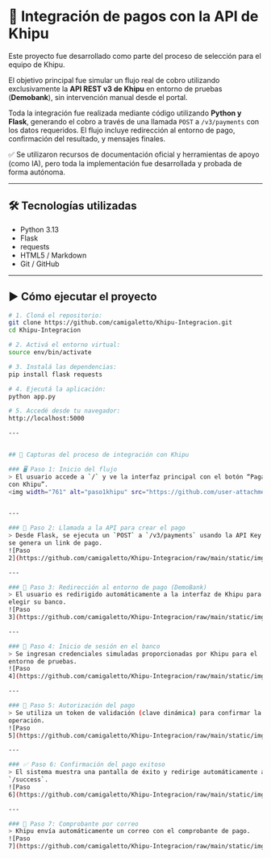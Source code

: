 # 💸 Integración de pagos con la API de Khipu

Este proyecto fue desarrollado como parte del proceso de selección para el 
equipo de Khipu.

El objetivo principal fue simular un flujo real de cobro utilizando 
exclusivamente la **API REST v3 de Khipu** en entorno de pruebas 
(**Demobank**), sin intervención manual desde el portal.

Toda la integración fue realizada mediante código utilizando **Python y 
Flask**, generando el cobro a través de una llamada `POST` a 
`/v3/payments` con los datos requeridos. El flujo incluye redirección al 
entorno de pago, confirmación del resultado, y mensajes finales.

✅ Se utilizaron recursos de documentación oficial y herramientas de apoyo 
(como IA), pero toda la implementación fue desarrollada y probada de forma 
autónoma.

---

## 🛠 Tecnologías utilizadas

- Python 3.13  
- Flask  
- requests  
- HTML5 / Markdown  
- Git / GitHub

---

## ▶️ Cómo ejecutar el proyecto

```bash
# 1. Cloná el repositorio:
git clone https://github.com/camigaletto/Khipu-Integracion.git
cd Khipu-Integracion

# 2. Activá el entorno virtual:
source env/bin/activate

# 3. Instalá las dependencias:
pip install flask requests

# 4. Ejecutá la aplicación:
python app.py

# 5. Accedé desde tu navegador:
http://localhost:5000

---


## 📸 Capturas del proceso de integración con Khipu

### 🖥️ Paso 1: Inicio del flujo
> El usuario accede a `/` y ve la interfaz principal con el botón “Pagar 
con Khipu”.
<img width="761" alt="paso1khipu" src="https://github.com/user-attachments/assets/2acc3637-6973-41c6-8d0a-42fc75bf350b" />


---

### 🧾 Paso 2: Llamada a la API para crear el pago
> Desde Flask, se ejecuta un `POST` a `/v3/payments` usando la API Key y 
se genera un link de pago.
![Paso 
2](https://github.com/camigaletto/Khipu-Integracion/raw/main/static/img/paso2khipu.png)

---

### 🏦 Paso 3: Redirección al entorno de pago (DemoBank)
> El usuario es redirigido automáticamente a la interfaz de Khipu para 
elegir su banco.
![Paso 
3](https://github.com/camigaletto/Khipu-Integracion/raw/main/static/img/paso3khipu.png)

---

### 🔐 Paso 4: Inicio de sesión en el banco
> Se ingresan credenciales simuladas proporcionadas por Khipu para el 
entorno de pruebas.
![Paso 
4](https://github.com/camigaletto/Khipu-Integracion/raw/main/static/img/paso4khipu.png)

---

### 📲 Paso 5: Autorización del pago
> Se utiliza un token de validación (clave dinámica) para confirmar la 
operación.
![Paso 
5](https://github.com/camigaletto/Khipu-Integracion/raw/main/static/img/paso5khipu.png)

---

### ✅ Paso 6: Confirmación del pago exitoso
> El sistema muestra una pantalla de éxito y redirige automáticamente a 
`/success`.
![Paso 
6](https://github.com/camigaletto/Khipu-Integracion/raw/main/static/img/paso6khipu.png)

---

### 🧾 Paso 7: Comprobante por correo
> Khipu envía automáticamente un correo con el comprobante de pago.
![Paso 
7](https://github.com/camigaletto/Khipu-Integracion/raw/main/static/img/paso7khipu.png)

















